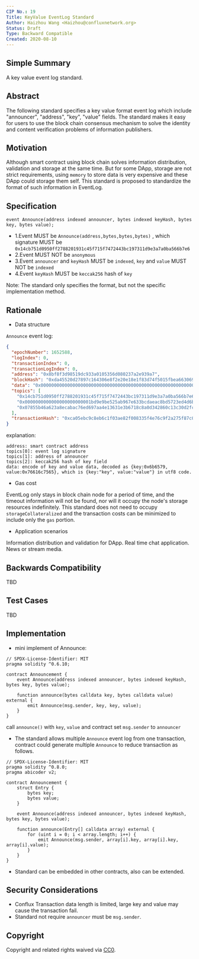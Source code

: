```yaml
---
CIP No.: 19
Title: KeyValue EventLog Standard
Author: Haizhou Wang <Haizhou@confluxnetwork.org>
Status: Draft
Type: Backward Compatible
Created: 2020-08-10
---
```


<!--You can leave these HTML comments in your merged CIP and delete the visible duplicate text guides, they will not appear and may be helpful to refer to if you edit it again. This is the suggested template for new CIPs. Note that a CIP number will be assigned by an editor. When opening a pull request to submit your CIP, please use an abbreviated title in the filename, `CIP-draft_title_abbrev.md`. The title should be 44 characters or less.-->

## Simple Summary
<!--"If you can't explain it simply, you don't understand it well enough." Provide a simplified and layman-accessible explanation of the CIP.-->

A key value event log standard.

## Abstract
<!--A short (~200 word) description of the technical issue being addressed.-->

The following standard specifies a key value format event log which include "announcer", "address", "key", "value" fields.
The standard makes it easy for users to use the block chain consensus mechanism to solve the identity and content verification problems of information publishers.

## Motivation
<!--The motivation is critical for CIPs that want to change the Conflux protocol. It should clearly explain why the existing protocol specification is inadequate to address the problem that the CIP solves. CIP submissions without sufficient motivation may be rejected outright.-->

Although smart contract using block chain solves information distribution, validation and storage at the same time.
But for some DApp, storage are not strict requirements, using `memory` to store data is very expensive and these DApp could storage them self.
This standard is proposed to standardize the format of such information in EventLog.

## Specification
<!--The technical specification should describe the syntax and semantics of any new feature. The specification should be detailed enough to allow competing, interoperable implementations for any of the current Conflux platforms ([conflux-rust](https://github.com/Conflux-Chain/conflux-rust)).-->

```solidity
event Announce(address indexed announcer, bytes indexed keyHash, bytes key, bytes value);
```

- 1.Event MUST be `Announce(address,bytes,bytes,bytes)` , which signature MUST be `0x14cb751d0950ff2788201931c45f715f7472443bc197311d9e3a7a0ba566b7e6`
- 2.Event MUST NOT be `anonymous`
- 3.Event `announcer` and `keyHash` MUST be `indexed`, `key` and `value` MUST NOT be `indexed`
- 4.Event `keyHash` MUST be `keccak256` hash of `key`

Note: The standard only specifies the format, but not the specific implementation method.

## Rationale
<!--The rationale fleshes out the specification by describing what motivated the design and why particular design decisions were made. It should describe alternate designs that were considered and related work, e.g. how the feature is supported in other languages. The rationale may also provide evidence of consensus within the community, and should discuss important objections or concerns raised during discussion.-->

* Data structure

`Announce` event log:

```json
{
  "epochNumber": 1652588,
  "logIndex": 0,
  "transactionIndex": 0,
  "transactionLogIndex": 0,
  "address": "0x8bf8f3d98519dc933a0105356d080237a2e939a7",
  "blockHash": "0xda45520d27897c164306e8f2e20e18e1f83d74f5015fbea663069767da65af71",
  "data": "0x0000000000000000000000000000000000000000000000000000000000000040000000000000000000000000000000000000000000000000000000000000008000000000000000000000000000000000000000000000000000000000000000036b65790000000000000000000000000000000000000000000000000000000000000000000000000000000000000000000000000000000000000000000000000576616c7565000000000000000000000000000000000000000000000000000000",
  "topics": [
    "0x14cb751d0950ff2788201931c45f715f7472443bc197311d9e3a7a0ba566b7e6",
    "0x0000000000000000000000001bd9e9be525ab967e633bcdaeac8bd5723ed4d6b",
    "0x07855b46a623a8ecabac76ed697aa4e13631e3b6718c8a0d342860c13c30d2fc"
  ],
  "transactionHash": "0xca05ebc9c8eb6c1f03ae82f008335f4e76c9f2a275f87c08defd448167790c8a"
}
``` 

explanation:

```
address: smart contract address
topics[0]: event log signature
topics[1]: address of announcer
topics[2]: keccak256 hash of key field
data: encode of key and value data, decoded as {key:0x6b6579, value:0x76616c7565}, which is {key:"key", value:"value"} in utf8 code.
```

* Gas cost

EventLog only stays in block chain node for a period of time, and the timeout information will not be found, nor will it occupy the node's storage resources indefinitely.
This standard does not need to occupy `storageCollateralized` and the transaction costs can be minimized to include only the `gas` portion.

* Application scenarios

Information distribution and validation for DApp.
Real time chat application.
News or stream media.

## Backwards Compatibility
<!--All CIPs that introduce backwards incompatibilities must include a section describing these incompatibilities and their severity. The CIP must explain how the author proposes to deal with these incompatibilities. CIP submissions without a sufficient backwards compatibility treatise may be rejected outright.-->
TBD

## Test Cases
<!--Test cases for an implementation are mandatory for CIPs that are affecting consensus changes. Other CIPs can choose to include links to test cases if applicable.-->
TBD

## Implementation
<!--The implementations must be completed before any CIP is given status "Final", but it need not be completed before the CIP is accepted. While there is merit to the approach of reaching consensus on the specification and rationale before writing code, the principle of "rough consensus and running code" is still useful when it comes to resolving many discussions of API details.-->

* mini implement of Announce:

```solidity
// SPDX-License-Identifier: MIT
pragma solidity ^0.6.10;

contract Announcement {
    event Announce(address indexed announcer, bytes indexed keyHash, bytes key, bytes value);

    function announce(bytes calldata key, bytes calldata value) external {
        emit Announce(msg.sender, key, key, value);
    }
}
```

call `announce()` with `key`, `value` and contract set `msg.sender` to `announcer`

* The standard allows multiple `Announce` event log from one transaction, contract could generate multiple `Announce` to reduce transaction as follows.

```solidity
// SPDX-License-Identifier: MIT
pragma solidity ^0.8.0;
pragma abicoder v2;

contract Announcement {
    struct Entry {
        bytes key;
        bytes value;
    }

    event Announce(address indexed announcer, bytes indexed keyHash, bytes key, bytes value);

    function announce(Entry[] calldata array) external {
        for (uint i = 0; i < array.length; i++) {
            emit Announce(msg.sender, array[i].key, array[i].key, array[i].value);
        }
    }
}
```

* Standard can be embedded in other contracts, also can be extended.

## Security Considerations
<!--All CIPs must contain a section that discusses the security implications/considerations relevant to the proposed change. Include information that might be important for security discussions, surfaces risks and can be used throughout the life cycle of the proposal. E.g. include security-relevant design decisions, concerns, important discussions, implementation-specific guidance and pitfalls, an outline of threats and risks and how they are being addressed. CIP submissions missing the "Security Considerations" section will be rejected. a CIP cannot proceed to status "Final" without a Security Considerations discussion deemed sufficient by the reviewers.-->

* Conflux Transaction data length is limited, large key and value may cause the transaction fail.
* Standard not require `announcer` must be `msg.sender`.

## Copyright
Copyright and related rights waived via [CC0](https://creativecommons.org/publicdomain/zero/1.0/).
